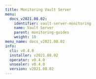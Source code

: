 ```yaml
---
title: Monitoring Vault Server
menu:
  docs_v2021.08.02:
    identifier: vault-server-monitoring
    name: Vault Server
    parent: monitoring-guides
    weight: 10
menu_name: docs_v2021.08.02
info:
  cli: v0.4.0
  installer: v2021.08.02
  operator: v0.4.0
  unsealer: v0.4.0
  version: v2021.08.02
---
```


